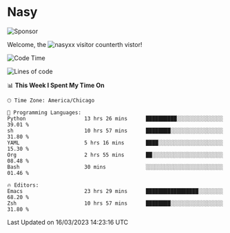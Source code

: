 # Nasy

<!--
<p align="center">
<img height="200" src="https://github-readme-stats.vercel.app/api?username=nasyxx&count_private=true&show_icons=true&theme=dracula&include_all_commits=true"/>
<img height="200" src="https://github-readme-stats.vercel.app/api/top-langs/?username=nasyxx&theme=dracula&hide=html,jupyter+notebook&count_private=true&show_icons=true"/>
</p>

  
----------------
-->

![Sponsor](https://img.shields.io/static/v1.svg?label=Sponsor&message=%E2%9D%A4&logo=GitHub&style=flat&color=pink)
 
Welcome, the ![nasyxx visitor counter](https://count.getloli.com/get/@nasyxx?theme=rule34)th vistor!
 
<!--START_SECTION:waka-->
![Code Time](http://img.shields.io/badge/Code%20Time-3%2C277%20hrs%2045%20mins-blue)

![Lines of code](https://img.shields.io/badge/From%20Hello%20World%20I%27ve%20Written-6.2%20million%20lines%20of%20code-blue)

📊 **This Week I Spent My Time On** 

```text
🕑︎ Time Zone: America/Chicago

💬 Programming Languages: 
Python                   13 hrs 26 mins      ██████████░░░░░░░░░░░░░░░   39.01 % 
sh                       10 hrs 57 mins      ████████░░░░░░░░░░░░░░░░░   31.80 % 
YAML                     5 hrs 16 mins       ████░░░░░░░░░░░░░░░░░░░░░   15.30 % 
Org                      2 hrs 55 mins       ██░░░░░░░░░░░░░░░░░░░░░░░   08.48 % 
Bash                     30 mins             ░░░░░░░░░░░░░░░░░░░░░░░░░   01.46 % 

🔥 Editors: 
Emacs                    23 hrs 29 mins      █████████████████░░░░░░░░   68.20 % 
Zsh                      10 hrs 57 mins      ████████░░░░░░░░░░░░░░░░░   31.80 % 
```


 Last Updated on 16/03/2023 14:23:16 UTC
<!--END_SECTION:waka-->

<!-- ![visitors](https://visitor-badge.laobi.icu/badge?page_id=nasyxx.nasyxx) -->
